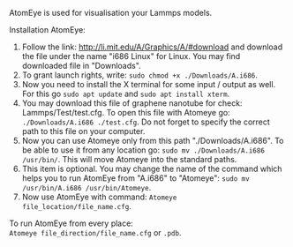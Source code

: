 AtomEye is used for visualisation your Lammps models.<br />

Installation AtomEye:<br />
1) Follow the link: http://li.mit.edu/A/Graphics/A/#download and download the file under the name "i686 Linux" for Linux. You may find downloaded file in "Downloads".
2) To grant launch rights, write: ``sudo chmod +x ./Downloads/A.i686``.
3) Now you need to install the X terminal for some input / output as well. For this go ``sudo apt update`` and ``sudo apt install xterm``.
4) You may download this file of graphene nanotube for check: Lammps/Test/test.cfg. To open this file with Atomeye go: ``./Downloads/A.i686 ./test.cfg``. Do not forget to specify the correct path to this file on your computer.
5) Now you can use Atomeye only from this path "./Downloads/A.i686". To be able to use it from any location go: ``sudo mv ./Downloads/A.i686 /usr/bin/``. This will move Atomeye into the standard paths.
6) This item is optional. You may change the name of the command which helps you to run AtomEye from "A.i686" to "Atomeye": ``sudo mv /usr/bin/A.i686 /usr/bin/Atomeye``.
7) Now use AtomEye with command: ``Atomeye file_location/file_name.cfg``.

To run AtomEye from every place:<br />
``Atomeye file_direction/file_name.cfg`` or ``.pdb``.
